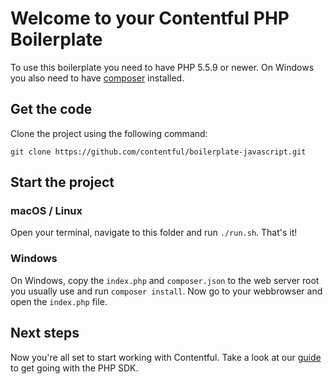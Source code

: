 # Welcome to your Contentful PHP Boilerplate

To use this boilerplate you need to have PHP 5.5.9 or newer. On Windows you also need to have [composer](https://getcomposer.org) installed.

## Get the code

Clone the project using the following command:

`git clone https://github.com/contentful/boilerplate-javascript.git`

## Start the project

### macOS / Linux

Open your terminal, navigate to this folder and run `./run.sh`. That's it!

### Windows

On Windows, copy the `index.php` and `composer.json` to the web server root you usually use and run `composer install`. Now go to your webbrowser and open the `index.php` file.

## Next steps

Now you're all set to start working with Contentful. Take a look at our [guide](https://www.contentful.com/developers/docs/php/tutorials/getting-started-with-contentful-and-php/) to get going with the PHP SDK.
